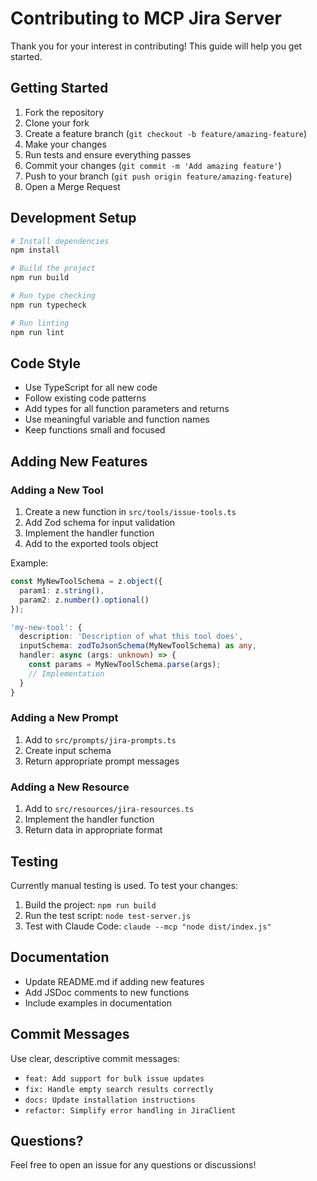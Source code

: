 # Contributing to MCP Jira Server

Thank you for your interest in contributing! This guide will help you get started.

## Getting Started

1. Fork the repository
2. Clone your fork
3. Create a feature branch (`git checkout -b feature/amazing-feature`)
4. Make your changes
5. Run tests and ensure everything passes
6. Commit your changes (`git commit -m 'Add amazing feature'`)
7. Push to your branch (`git push origin feature/amazing-feature`)
8. Open a Merge Request

## Development Setup

```bash
# Install dependencies
npm install

# Build the project
npm run build

# Run type checking
npm run typecheck

# Run linting
npm run lint
```

## Code Style

- Use TypeScript for all new code
- Follow existing code patterns
- Add types for all function parameters and returns
- Use meaningful variable and function names
- Keep functions small and focused

## Adding New Features

### Adding a New Tool

1. Create a new function in `src/tools/issue-tools.ts`
2. Add Zod schema for input validation
3. Implement the handler function
4. Add to the exported tools object

Example:
```typescript
const MyNewToolSchema = z.object({
  param1: z.string(),
  param2: z.number().optional()
});

'my-new-tool': {
  description: 'Description of what this tool does',
  inputSchema: zodToJsonSchema(MyNewToolSchema) as any,
  handler: async (args: unknown) => {
    const params = MyNewToolSchema.parse(args);
    // Implementation
  }
}
```

### Adding a New Prompt

1. Add to `src/prompts/jira-prompts.ts`
2. Create input schema
3. Return appropriate prompt messages

### Adding a New Resource

1. Add to `src/resources/jira-resources.ts`
2. Implement the handler function
3. Return data in appropriate format

## Testing

Currently manual testing is used. To test your changes:

1. Build the project: `npm run build`
2. Run the test script: `node test-server.js`
3. Test with Claude Code: `claude --mcp "node dist/index.js"`

## Documentation

- Update README.md if adding new features
- Add JSDoc comments to new functions
- Include examples in documentation

## Commit Messages

Use clear, descriptive commit messages:
- `feat: Add support for bulk issue updates`
- `fix: Handle empty search results correctly`
- `docs: Update installation instructions`
- `refactor: Simplify error handling in JiraClient`

## Questions?

Feel free to open an issue for any questions or discussions!